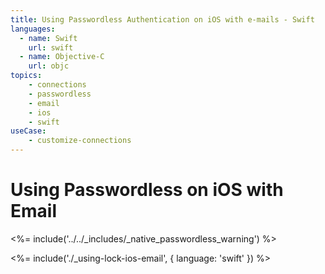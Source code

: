 ```yaml
---
title: Using Passwordless Authentication on iOS with e-mails - Swift
languages:
  - name: Swift
    url: swift
  - name: Objective-C
    url: objc
topics:
    - connections
    - passwordless
    - email
    - ios
    - swift
useCase:
    - customize-connections
---
```

# Using Passwordless on iOS with Email

<!-- markdownlint-disable -->

<%= include('../../_includes/_native_passwordless_warning') %>

<%= include('./_using-lock-ios-email', { language: 'swift' }) %>
